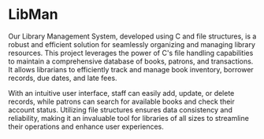 # LibMan
Our Library Management System, developed using C and file structures, is a robust and efficient solution for seamlessly organizing and managing library resources. This project leverages the power of C's file handling capabilities to maintain a comprehensive database of books, patrons, and transactions. It allows librarians to efficiently track and manage book inventory, borrower records, due dates, and late fees.

With an intuitive user interface, staff can easily add, update, or delete records, while patrons can search for available books and check their account status. Utilizing file structures ensures data consistency and reliability, making it an invaluable tool for libraries of all sizes to streamline their operations and enhance user experiences.
